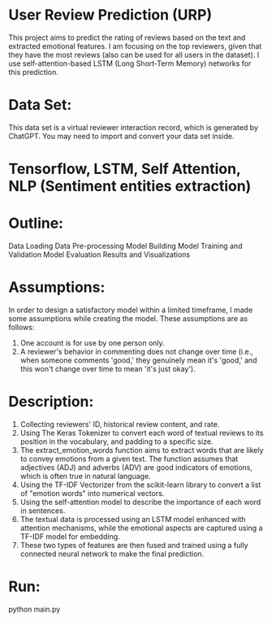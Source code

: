 # User Review Prediction (URP)
This project aims to predict the rating of reviews based on the text and extracted emotional features. I am focusing on the top reviewers, given that they have the most reviews (also can be used for all users in the dataset). I use self-attention-based LSTM (Long Short-Term Memory) networks for this prediction.

# Data Set:
This data set is a virtual reviewer interaction record, which is generated by ChatGPT. You may need to import and convert your data set inside.

# Tensorflow, LSTM, Self Attention, NLP (Sentiment entities extraction)
# Outline:

Data Loading
Data Pre-processing
Model Building
Model Training and Validation
Model Evaluation
Results and Visualizations

# Assumptions:
  In order to design a satisfactory model within a limited timeframe, I made some assumptions while creating the model. These assumptions are as follows:
  1. One account is for use by one person only.
  2. A reviewer's behavior in commenting does not change over time (i.e., when someone comments 'good,' they genuinely mean it's 'good,' and this won't change over time to mean 'it's just okay').

# Description:

1. Collecting reviewers' ID, historical review content, and rate.
2. Using The Keras Tokenizer to convert each word of textual reviews to its position in the vocabulary, and padding to a specific size.
3. The extract_emotion_words function aims to extract words that are likely to convey emotions from a given text. The function assumes that adjectives (ADJ) and adverbs (ADV) are good indicators of emotions, which is often true in natural language.
4. Using the TF-IDF Vectorizer from the scikit-learn library to convert a list of "emotion words" into numerical vectors.
5. Using the self-attention model to describe the importance of each word in sentences.
6. The textual data is processed using an LSTM model enhanced with attention mechanisms, while the emotional aspects are captured using a TF-IDF model for embedding.
7. These two types of features are then fused and trained using a fully connected neural network to make the final prediction.

# Run:
python main.py

